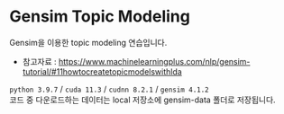 # Gensim Topic Modeling
Gensim을 이용한 topic modeling 연습입니다.   
- 참고자료 : https://www.machinelearningplus.com/nlp/gensim-tutorial/#11howtocreatetopicmodelswithlda   

`python 3.9.7` / `cuda 11.3` / `cudnn 8.2.1` / `gensim 4.1.2`   
코드 중 다운로드하는 데이터는 local 저장소에 gensim-data 폴더로 저장됩니다.


